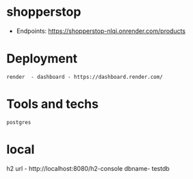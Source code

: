 # shopperstop
* Endpoints: 
    https://shopperstop-nlqi.onrender.com/products
# Deployment 
    render  - dashboard - https://dashboard.render.com/


# Tools and techs
    postgres

# local 
 h2 url - http://localhost:8080/h2-console
 dbname- testdb
